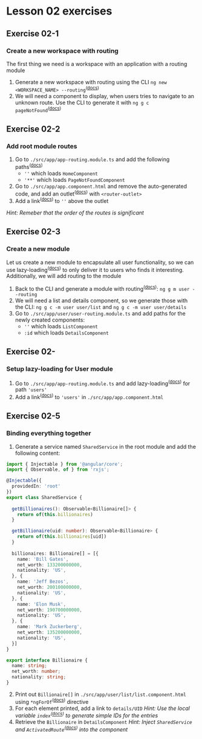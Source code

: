 # Lesson 02 exercises

## Exercise 02-1
### Create a new workspace with routing
The first thing we need is a workspace with an application with a routing module

1. Generate a new workspace with routing using the CLI `ng new <WORKSPACE_NAME> --routing`<sup>(<a href="https://angular.io/cli/new">docs</a>)</sup>
2. We will need a component to display, when users tries to navigate to an unknown route. Use the CLI to generate it with `ng g c pageNotFound`<sup>(<a href="https://angular.io/cli/generate#component-command">docs</a>)</sup>

## Exercise 02-2
### Add root module routes
1. Go to `./src/app/app-routing.module.ts` and add the following paths<sup>(<a href="https://angular.io/guide/router#defining-a-basic-route">docs</a>)</sup>
    - `''` which loads `HomeComponent`
    - `'**'` which loads `PageNotFoundComponent`
2. Go to `./src/app/app.component.html` and remove the auto-generated code, and add an outlet<sup>(<a href="https://angular.io/api/router/RouterOutlet">docs</a>)</sup> with `<router-outlet>`
3. Add a link<sup>(<a href="https://angular.io/api/router/RouterLink">docs</a>)</sup> to `''` above the outlet

_Hint: Remeber that the order of the routes is significant_

## Exercise 02-3
### Create a new module
Let us create a new module to encapsulate all user functionality, so we can use lazy-loading<sup>(<a href="https://angular.io/guide/lazy-loading-ngmodules">docs</a>)</sup> to only deliver it to users who finds it interesting. Additionally, we will add routing to the module

1. Back to the CLI and generate a module with routing<sup>(<a href="https://angular.io/cli/generate#module-command">docs</a>)</sup>: `ng g m user --routing`
2. We will need a list and details component, so we generate those with the CLI: `ng g c -m user user/list` and `ng g c -m user user/details`
3. Go to `./src/app/user/user-routing.module.ts` and add paths for the newly created components:
    - `''` which loads `ListComponent`
    - `:id` which loads `DetailsComponent`

## Exercise 02-
### Setup lazy-loading for User module
1. Go to `./src/app/app-routing.module.ts` and add lazy-loading<sup>(<a href="https://angular.io/guide/lazy-loading-ngmodules">docs</a>)</sup> for path `'users'`
2. Add a link<sup>(<a href="https://angular.io/api/router/RouterLink">docs</a>)</sup> to `'users'` in `./src/app/app.component.html`

## Exercise 02-5
### Binding everything together
1. Generate a service named `SharedService` in the root module and add the following content:

```typescript
import { Injectable } from '@angular/core';
import { Observable, of } from 'rxjs';

@Injectable({
  providedIn: 'root'
})
export class SharedService {
  
  getBillionaires(): Observable<Billionaire[]> {
    return of(this.billionaires)
  }

  getBillionaire(uid: number): Observable<Billionaire> {
    return of(this.billionaires[uid])
  }
  
  billionaires: Billionaire[] = [{ 
    name: 'Bill Gates',
    net_worth: 133200000000,
    nationality: 'US',
  }, {
    name: 'Jeff Bezos',
    net_worth: 200100000000,
    nationality: 'US',
  }, {
    name: 'Elon Musk',
    net_worth: 190700000000,
    nationality: 'US',
  }, {
    name: 'Mark Zuckerberg',
    net_worth: 135200000000,
    nationality: 'US',
  }]
}

export interface Billionaire {
  name: string;
  net_worth: number;
  nationality: string;
} 
```
2. Print out `Billionaire[]` in `./src/app/user/list/list.component.html` using `*ngForOf`<sup>(<a href="https://angular.io/api/common/NgForOf">docs</a>)</sup> directive
3. For each element printed, add a link to `details/UID` _Hint: Use the local variable `index`<sup>(<a href="https://angular.io/api/common/NgForOf#local-variables">docs</a>)</sup> to generate simple IDs for the entries_
4. Retrieve the `Billionaire` in `DetailsComponent` _Hint: Inject `SharedService` and `ActivatedRoute`<sup>(<a href="https://angular.io/api/router/ActivatedRoute">docs</a>)</sup> into the component_